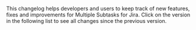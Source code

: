 This changelog helps developers and users to keep track of new features, fixes and improvements for Multiple Subtasks for Jira.
Click on the version in the following list to see all changes since the previous version.
